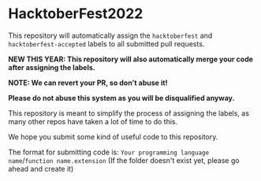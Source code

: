 # HacktoberFest2022

This repository will automatically assign the `hacktoberfest` and `hacktoberfest-accepted` labels to all submitted pull requests.

**NEW THIS YEAR: This repository will also automatically merge your code after assigning the labels.**

**NOTE: We can revert your PR, so don't abuse it!**

**Please do not abuse this system as you will be disqualified anyway.**

This repository is meant to simplify the process of assigning the labels, as many other repos have taken a lot of time to do this.

We hope you submit some kind of useful code to this repository.

The format for submitting code is:
`Your programming language name`/`function name.extension`
(If the folder doesn't exist yet, please go ahead and create it)
